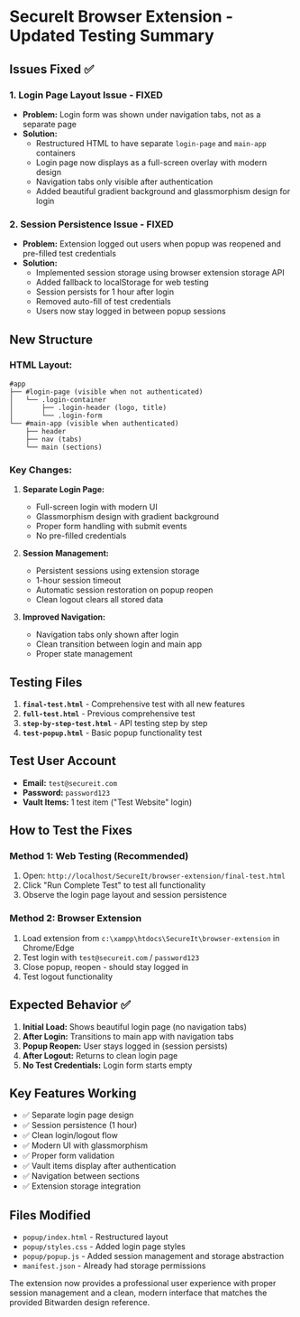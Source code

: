 # SecureIt Browser Extension - Updated Testing Summary

## Issues Fixed ✅

### 1. **Login Page Layout Issue** - FIXED
- **Problem:** Login form was shown under navigation tabs, not as a separate page
- **Solution:** 
  - Restructured HTML to have separate `login-page` and `main-app` containers
  - Login page now displays as a full-screen overlay with modern design
  - Navigation tabs only visible after authentication
  - Added beautiful gradient background and glassmorphism design for login

### 2. **Session Persistence Issue** - FIXED  
- **Problem:** Extension logged out users when popup was reopened and pre-filled test credentials
- **Solution:**
  - Implemented session storage using browser extension storage API
  - Added fallback to localStorage for web testing
  - Session persists for 1 hour after login
  - Removed auto-fill of test credentials
  - Users now stay logged in between popup sessions

## New Structure

### HTML Layout:
```
#app
├── #login-page (visible when not authenticated)
│   └── .login-container
│       ├── .login-header (logo, title)
│       └── .login-form
└── #main-app (visible when authenticated)
    ├── header
    ├── nav (tabs)
    └── main (sections)
```

### Key Changes:

1. **Separate Login Page:**
   - Full-screen login with modern UI
   - Glassmorphism design with gradient background
   - Proper form handling with submit events
   - No pre-filled credentials

2. **Session Management:**
   - Persistent sessions using extension storage
   - 1-hour session timeout
   - Automatic session restoration on popup reopen
   - Clean logout clears all stored data

3. **Improved Navigation:**
   - Navigation tabs only shown after login
   - Clean transition between login and main app
   - Proper state management

## Testing Files

1. **`final-test.html`** - Comprehensive test with all new features
2. **`full-test.html`** - Previous comprehensive test  
3. **`step-by-step-test.html`** - API testing step by step
4. **`test-popup.html`** - Basic popup functionality test

## Test User Account

- **Email:** `test@secureit.com`
- **Password:** `password123`
- **Vault Items:** 1 test item ("Test Website" login)

## How to Test the Fixes

### Method 1: Web Testing (Recommended)
1. Open: `http://localhost/SecureIt/browser-extension/final-test.html`
2. Click "Run Complete Test" to test all functionality
3. Observe the login page layout and session persistence

### Method 2: Browser Extension
1. Load extension from `c:\xampp\htdocs\SecureIt\browser-extension` in Chrome/Edge
2. Test login with `test@secureit.com` / `password123`
3. Close popup, reopen - should stay logged in
4. Test logout functionality

## Expected Behavior ✅

1. **Initial Load:** Shows beautiful login page (no navigation tabs)
2. **After Login:** Transitions to main app with navigation tabs
3. **Popup Reopen:** User stays logged in (session persists)
4. **After Logout:** Returns to clean login page
5. **No Test Credentials:** Login form starts empty

## Key Features Working

- ✅ Separate login page design
- ✅ Session persistence (1 hour)
- ✅ Clean login/logout flow  
- ✅ Modern UI with glassmorphism
- ✅ Proper form validation
- ✅ Vault items display after authentication
- ✅ Navigation between sections
- ✅ Extension storage integration

## Files Modified

- `popup/index.html` - Restructured layout
- `popup/styles.css` - Added login page styles
- `popup/popup.js` - Added session management and storage abstraction
- `manifest.json` - Already had storage permissions

The extension now provides a professional user experience with proper session management and a clean, modern interface that matches the provided Bitwarden design reference.
